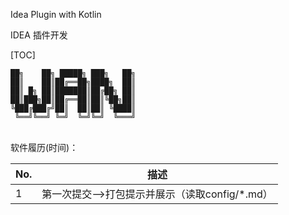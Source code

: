Idea Plugin with Kotlin

IDEA 插件开发

[TOC]

```
██╗    ██╗ █████╗ ███╗   ██╗
██║    ██║██╔══██╗████╗  ██║
██║ █╗ ██║███████║██╔██╗ ██║
██║███╗██║██╔══██║██║╚██╗██║
╚███╔███╔╝██║  ██║██║ ╚████║
 ╚══╝╚══╝ ╚═╝  ╚═╝╚═╝  ╚═══╝
```

​                            
软件履历(时间)：

| No.  | 描述                                           |
| ---- | ---------------------------------------------- |
| 1    | 第一次提交-->打包提示并展示（读取config/*.md） |

